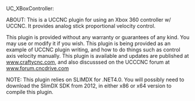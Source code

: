 UC_XBoxController:

ABOUT:
This is a UCCNC plugin for using an Xbox 360 controller w/ UCCNC.  It provides analog stick proportional velocity control.

This plugin is provided without any warranty or guarantees of any kind.  You may use or modify it if you wish.  This plugin is being provided
as an example of UCCNC plugin writing, and how to do things such as control axis velocity manually.  This plugin is available and updates are 
published at www.craftycnc.com, and also discusssed on the UCCCNC forum at www.forum.cncdrive.com

NOTE:
This plugin relies on SLIMDX for .NET4.0.  You will possibly need to download the SlimDX SDK from 2012, in either x86 or x64 version to compile this plugin.


